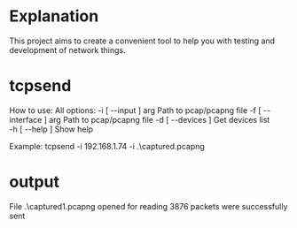 # Explanation
This project aims to create a convenient tool to help you with testing and development of network things.

# tcpsend
How to use:
All options:
  -i [ --input ] arg     Path to pcap/pcapng file
  -f [ --interface ] arg Path to pcap/pcapng file
  -d [ --devices ]       Get devices list        
  -h [ --help ]          Show help
  
  Example: tcpsend -i 192.168.1.74 -i .\captured.pcapng
# output
  File .\captured1.pcapng opened for reading
  3876 packets were successfully sent
